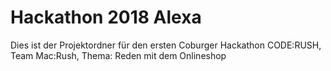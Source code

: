 # Hackathon 2018 Alexa

Dies ist der Projektordner für den ersten Coburger Hackathon CODE:RUSH, Team Mac:Rush, Thema: Reden mit dem Onlineshop